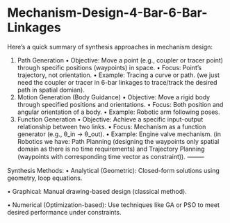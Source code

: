 # Mechanism-Design-4-Bar-6-Bar-Linkages
Here’s a quick summary of synthesis approaches in mechanism design:

1. Path Generation
• Objective: Move a point (e.g., coupler or tracer point) through specific positions (waypoints) in space.
• Focus: Point’s trajectory, not orientation.
• Example: Tracing a curve or path. (we just need the coupler or tracer in 6-bar linkages to trace/track the desired path in spatial domian). 
2. Motion Generation (Body Guidance)
• Objective: Move a rigid body through specified positions and orientations.
• Focus: Both position and angular orientation of a body.
• Example: Robotic arm following poses.
3. Function Generation
• Objective: Achieve a specific input-output relationship between two links.
• Focus: Mechanism as a function generator (e.g., θ_in → θ_out).
• Example: Engine valve mechanism.
(in Robotics we have: Path Planning (designing the waypoints only spatial domain as there is no time requirements) and Trajectory Planning (waypoints with corresponding time vector as constraint)).
⸻

Synthesis Methods:
• Analytical (Geometric): Closed-form solutions using geometry, loop equations.

• Graphical: Manual drawing-based design (classical method).

• Numerical (Optimization-based): Use techniques like GA or PSO to meet desired performance under constraints.
